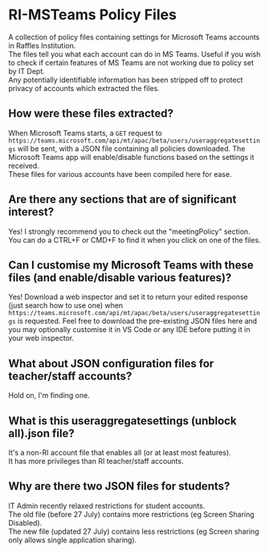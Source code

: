 # RI-MSTeams Policy Files
A collection of policy files containing settings for Microsoft Teams accounts in Raffles Institution.\
The files tell you what each account can do in MS Teams. Useful if you wish to check if certain features of MS Teams are not working due to policy set by IT Dept.\
Any potentially identifiable information has been stripped off to protect privacy of accounts which extracted the files.
## How were these files extracted?
When Microsoft Teams starts, a ```GET``` request to ```https://teams.microsoft.com/api/mt/apac/beta/users/useraggregatesettings``` will be sent, with a JSON file containing all policies downloaded. The Microsoft Teams app will enable/disable functions based on the settings it received. \
These files for various accounts have been compiled here for ease.
## Are there any sections that are of significant interest?
Yes! I strongly recommend you to check out the "meetingPolicy" section. You can do a CTRL+F or CMD+F to find it when you click on one of the files.
## Can I customise my Microsoft Teams with these files (and enable/disable various features)?
Yes! Download a web inspector and set it to return your edited response (just search how to use one) when ```https://teams.microsoft.com/api/mt/apac/beta/users/useraggregatesettings``` is requested. Feel free to download the pre-existing JSON files here and you may optionally customise it in VS Code or any IDE before putting it in your web inspector.
## What about JSON configuration files for teacher/staff accounts?
Hold on, I'm finding one.
## What is this useraggregatesettings (unblock all).json file?
It's a non-RI account file that enables all (or at least most features).\
It has more privileges than RI teacher/staff accounts.
## Why are there two JSON files for students?
IT Admin recently relaxed restrictions for student accounts.\
The old file (before 27 July) contains more restrictions (eg Screen Sharing Disabled).\
The new file (updated 27 July) contains less restrictions (eg Screen sharing only allows single application sharing).

